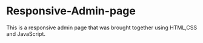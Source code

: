 # Responsive-Admin-page
This is a responsive admin page that was brought together using HTML,CSS and JavaScript.
